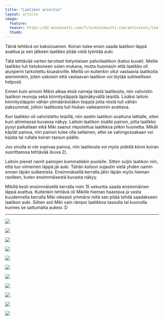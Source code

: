 ```yaml
---
title: "Laatikon arvoitus"
layout: article
image:
  feature:
  teaser: https://b2.minimuutti.com/file/minimuutti-com/aktivointi/laatikon-arvoitus/DS08867-245px.jpg
  thumb:
---
```


Tämä tehtävä on kaksiosainen. Koiran tulee ensin saada laatikon läppä avattua ja sen jälkeen laatikko pitää vielä työntää auki.

Tätä tehtävää varten tarvitset tietynlaisen pahvilaatikon (katso kuvat). Meille laatikko tuli tietokoneen osien mukana, mutta huomasin että laatikko oli alunperin tarkoitettu kiuaskiville. Meillä on kuitenkin ollut vastaavia laatikoita aiemminkin, joten uskoisin että vastaavan laatikon voi löytää suhteellisen helposti.

Ennen kuin annoin Mikin alkaa etsiä nameja tästä laatikosta, niin vahvistin laatikon reunoja sekä kiinnitysläppiä läpinäkyvällä teipillä. Lisäksi laitoin kiinnitysläppiin vähän ylimääräistäkin teippiä jotta niistä tuli vähän paksummat, jolloin laatikosta tuli hiukan vaikeammin avattava.

Kun laatikko oli vahvistettu teipillä, niin asetin laatikon avattuna lattialle, siten kuin alimmassa kuvassa näkyy. Laitoin laatikon sisälle painon, jotta laatikko pysyi paikallaan eikä Miki saanut riepoteltua laatikkoa pitkin huonetta. Mikäli käytät painoa, niin painon tulee olla sellainen, ettei se vahingossakaan voi kipata tai rullata koiran tassun päälle.

Jos sinulla ei ole sopivaa painoa, niin laatikosta voi myös pidellä kiinni koiran suorittaessa tehtävää (kuva 2).

Laitoin pienet namit painojen kummallekin puolelle. Sitten suljin laatikon niin, että tuo viimeinen läppä jäi auki. Tähän koloon sujautin vielä yhden namin ennen läpän sulkemista. Ensimmäisellä kerralla jätin läpän myös hieman raolleen, kuten ensimmäisestä kuvasta näkyy.

Mikillä kesti ensimmäisellä kerralla noin 15 sekuntia saada ensimmäinen läppä avattua. Kuitenkin tehtävä oli Mikille hieman haastava ja vasta kuudennella kerralla Miki oikeasti ymmärsi mitä sen pitää tehdä saadakseen laatikon auki. Siihen asti Miki vain rämpsi laatikkoa tassulla tai kuonolla kunnes se sattumalta aukesi :D

---

[![](https://b2.minimuutti.com/file/minimuutti-com/aktivointi/laatikon-arvoitus/DS08301-800px.jpg)](https://dl.dropboxusercontent.com/sh/ea1wtnz7z734o12/AABLkQ9selsizDlOxvpxABqNa/aktivointi/laatikon-arvoitus/DS08301.jpg)

[![](https://b2.minimuutti.com/file/minimuutti-com/aktivointi/laatikon-arvoitus/DS08398-800px.jpg)](https://dl.dropboxusercontent.com/sh/ea1wtnz7z734o12/AADD0r-hVIAZHk6TYHknB4Wta/aktivointi/laatikon-arvoitus/DS08398.jpg)

[![](https://b2.minimuutti.com/file/minimuutti-com/aktivointi/laatikon-arvoitus/DS08865-800px.jpg)](https://dl.dropboxusercontent.com/sh/ea1wtnz7z734o12/AAD72PfJOywvjX-JqJNmctU_a/aktivointi/laatikon-arvoitus/DS08865.jpg)

[![](https://b2.minimuutti.com/file/minimuutti-com/aktivointi/laatikon-arvoitus/DS08866-800px.jpg)](https://dl.dropboxusercontent.com/sh/ea1wtnz7z734o12/AAAKAyQBPliZOu7Sx8ivy4nma/aktivointi/laatikon-arvoitus/DS08866.jpg)

[![](https://b2.minimuutti.com/file/minimuutti-com/aktivointi/laatikon-arvoitus/DS08867-800px.jpg)](https://dl.dropboxusercontent.com/sh/ea1wtnz7z734o12/AAC-TAZf_qwB_jdfRdxKlIR2a/aktivointi/laatikon-arvoitus/DS08867.jpg)

[![](https://b2.minimuutti.com/file/minimuutti-com/aktivointi/laatikon-arvoitus/DS08868-800px.jpg)](https://dl.dropboxusercontent.com/sh/ea1wtnz7z734o12/AACqRPoJUWaX0SuvVoCzfxZda/aktivointi/laatikon-arvoitus/DS08868.jpg)

[![](https://b2.minimuutti.com/file/minimuutti-com/aktivointi/laatikon-arvoitus/DS08871-800px.jpg)](https://dl.dropboxusercontent.com/sh/ea1wtnz7z734o12/AACPvn6vREh68XEvpmGvPL5fa/aktivointi/laatikon-arvoitus/DS08871.jpg)

[![](https://b2.minimuutti.com/file/minimuutti-com/aktivointi/laatikon-arvoitus/DS08873-800px.jpg)](https://dl.dropboxusercontent.com/sh/ea1wtnz7z734o12/AABWI2cOEmC4tzIQNrJOQ8BOa/aktivointi/laatikon-arvoitus/DS08873.jpg)

[![](https://b2.minimuutti.com/file/minimuutti-com/aktivointi/laatikon-arvoitus/DS08874-800px.jpg)](https://dl.dropboxusercontent.com/sh/ea1wtnz7z734o12/AAB7o3-SrICNxIbftsgwS5lea/aktivointi/laatikon-arvoitus/DS08874.jpg)

[![](https://b2.minimuutti.com/file/minimuutti-com/aktivointi/laatikon-arvoitus/DS09008-800px.jpg)](https://dl.dropboxusercontent.com/sh/ea1wtnz7z734o12/AACj3RYR6OaaPqAJXAfWhurca/aktivointi/laatikon-arvoitus/DS09008.jpg)

[![](https://b2.minimuutti.com/file/minimuutti-com/aktivointi/laatikon-arvoitus/DS09009-800px.jpg)](https://dl.dropboxusercontent.com/sh/ea1wtnz7z734o12/AACBtjvMNLKefQzk5sicterIa/aktivointi/laatikon-arvoitus/DS09009.jpg)

